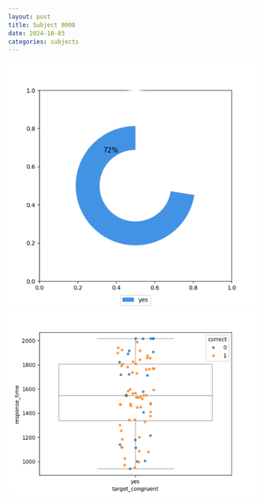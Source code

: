 ```yaml
---
layout: post
title: Subject 8000
date: 2024-10-03
categories: subjects
---
```


![](data/8000/run-2/8000_accuracy_target_congruence.png)
![](data/8000/run-2/8000_rt_congruence.png)
